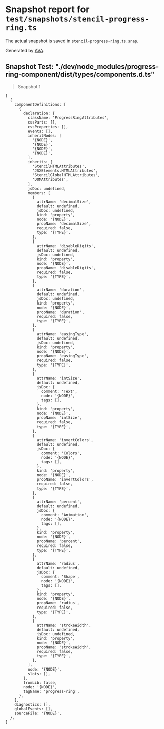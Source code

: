 # Snapshot report for `test/snapshots/stencil-progress-ring.ts`

The actual snapshot is saved in `stencil-progress-ring.ts.snap`.

Generated by [AVA](https://ava.li).

## Snapshot Test: "./dev/node_modules/progress-ring-component/dist/types/components.d.ts"

> Snapshot 1

    [
      {
        componentDefinitions: [
          {
            declaration: {
              className: 'ProgressRingAttributes',
              cssParts: [],
              cssProperties: [],
              events: [],
              inheritNodes: [
                '{NODE}',
                '{NODE}',
                '{NODE}',
                '{NODE}',
              ],
              inherits: [
                'StencilHTMLAttributes',
                'JSXElements.HTMLAttributes',
                'StencilGlobalHTMLAttributes',
                'DOMAttributes',
              ],
              jsDoc: undefined,
              members: [
                {
                  attrName: 'decimalSize',
                  default: undefined,
                  jsDoc: undefined,
                  kind: 'property',
                  node: '{NODE}',
                  propName: 'decimalSize',
                  required: false,
                  type: '{TYPE}',
                },
                {
                  attrName: 'disableDigits',
                  default: undefined,
                  jsDoc: undefined,
                  kind: 'property',
                  node: '{NODE}',
                  propName: 'disableDigits',
                  required: false,
                  type: '{TYPE}',
                },
                {
                  attrName: 'duration',
                  default: undefined,
                  jsDoc: undefined,
                  kind: 'property',
                  node: '{NODE}',
                  propName: 'duration',
                  required: false,
                  type: '{TYPE}',
                },
                {
                  attrName: 'easingType',
                  default: undefined,
                  jsDoc: undefined,
                  kind: 'property',
                  node: '{NODE}',
                  propName: 'easingType',
                  required: false,
                  type: '{TYPE}',
                },
                {
                  attrName: 'intSize',
                  default: undefined,
                  jsDoc: {
                    comment: 'Text',
                    node: '{NODE}',
                    tags: [],
                  },
                  kind: 'property',
                  node: '{NODE}',
                  propName: 'intSize',
                  required: false,
                  type: '{TYPE}',
                },
                {
                  attrName: 'invertColors',
                  default: undefined,
                  jsDoc: {
                    comment: 'Colors',
                    node: '{NODE}',
                    tags: [],
                  },
                  kind: 'property',
                  node: '{NODE}',
                  propName: 'invertColors',
                  required: false,
                  type: '{TYPE}',
                },
                {
                  attrName: 'percent',
                  default: undefined,
                  jsDoc: {
                    comment: 'Animation',
                    node: '{NODE}',
                    tags: [],
                  },
                  kind: 'property',
                  node: '{NODE}',
                  propName: 'percent',
                  required: false,
                  type: '{TYPE}',
                },
                {
                  attrName: 'radius',
                  default: undefined,
                  jsDoc: {
                    comment: 'Shape',
                    node: '{NODE}',
                    tags: [],
                  },
                  kind: 'property',
                  node: '{NODE}',
                  propName: 'radius',
                  required: false,
                  type: '{TYPE}',
                },
                {
                  attrName: 'strokeWidth',
                  default: undefined,
                  jsDoc: undefined,
                  kind: 'property',
                  node: '{NODE}',
                  propName: 'strokeWidth',
                  required: false,
                  type: '{TYPE}',
                },
              ],
              node: '{NODE}',
              slots: [],
            },
            fromLib: false,
            node: '{NODE}',
            tagName: 'progress-ring',
          },
        ],
        diagnostics: [],
        globalEvents: [],
        sourceFile: '{NODE}',
      },
    ]
